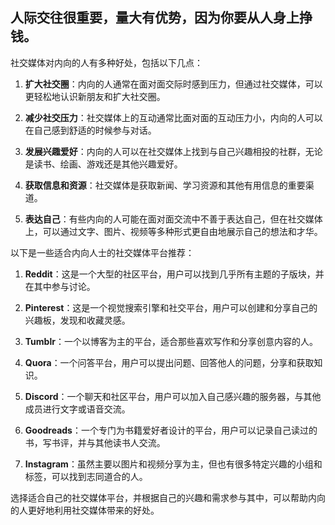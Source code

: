 ## 人际交往很重要，量大有优势，因为你要从人身上挣钱。


社交媒体对内向的人有多种好处，包括以下几点：

1. **扩大社交圈**：内向的人通常在面对面交际时感到压力，但通过社交媒体，可以更轻松地认识新朋友和扩大社交圈。
  
2. **减少社交压力**：社交媒体上的互动通常比面对面的互动压力小，内向的人可以在自己感到舒适的时候参与对话。

3. **发展兴趣爱好**：内向的人可以在社交媒体上找到与自己兴趣相投的社群，无论是读书、绘画、游戏还是其他兴趣爱好。

4. **获取信息和资源**：社交媒体是获取新闻、学习资源和其他有用信息的重要渠道。

5. **表达自己**：有些内向的人可能在面对面交流中不善于表达自己，但在社交媒体上，可以通过文字、图片、视频等多种形式更自由地展示自己的想法和才华。

以下是一些适合内向人士的社交媒体平台推荐：

1. **Reddit**：这是一个大型的社区平台，用户可以找到几乎所有主题的子版块，并在其中参与讨论。
  
2. **Pinterest**：这是一个视觉搜索引擎和社交平台，用户可以创建和分享自己的兴趣板，发现和收藏灵感。

3. **Tumblr**：一个以博客为主的平台，适合那些喜欢写作和分享创意内容的人。

4. **Quora**：一个问答平台，用户可以提出问题、回答他人的问题，分享和获取知识。

5. **Discord**：一个聊天和社区平台，用户可以加入自己感兴趣的服务器，与其他成员进行文字或语音交流。

6. **Goodreads**：一个专门为书籍爱好者设计的平台，用户可以记录自己读过的书，写书评，并与其他读书人交流。

7. **Instagram**：虽然主要以图片和视频分享为主，但也有很多特定兴趣的小组和标签，可以找到志同道合的人。

选择适合自己的社交媒体平台，并根据自己的兴趣和需求参与其中，可以帮助内向的人更好地利用社交媒体带来的好处。
